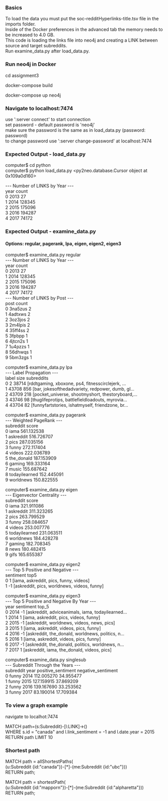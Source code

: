 
### Basics  

To load the data you must put the soc-redditHyperlinks-title.tsv file in the imports folder.  
Inside of the Docker preferences in the advanced tab the memory needs to be increased to 4.0 GB.  
This code is loading the links file into neo4j and creating a LINK between source and target subreddits.   
Run examine_data.py after load_data.py.   

### Run neo4j in Docker   

cd assignment3  

docker-compose build  

docker-compose up neo4j  
  
### Navigate to localhost:7474 

use ':server connect' to start connection  
set password - default password is 'neo4j'  
make sure the password is the same as in load_data.py (password: password)  
to change password use ':server change-password' at localhost:7474  
  
### Expected Output - load_data.py

computer$ cd python  
computer$ python load_data.py 
<py2neo.database.Cursor object at 0x109a0d160>  

--- Number of LINKS by Year ---  
   year   count  
0  2013      27  
1  2014  128345  
2  2015  175096  
3  2016  194287  
4  2017   74172  

### Expected Output - examine_data.py  
#### Options: regular, pagerank, lpa, eigen, eigen2, eigen3

computer$ examine_data.py regular  
--- Number of LINKS by Year ---  
   year   count  
0  2013      27  
1  2014  128345  
2  2015  175096  
3  2016  194287  
4  2017   74172  
--- Number of LINKS by Post ---  
      post  count  
0  3na5zus      2  
1  4adtxws      2  
2  3oz3jos      2  
3  2m4lpis      2  
4  35ff4ss      2  
5   3fpbpp      1  
6  4jtcn2s      1  
7  1u4pzzs      1  
8  56dhwqs      1  
9  5bm3zgs      1  

computer$ examine_data.py lpa  
--- Label Propagation ---  
   label   size                                         subreddits  
0      2  38714  [rddtgaming, xboxone, ps4, fitnesscirclejerk, ...  
1  43708    856  [bar, jokesofthedadvariety, redpower, dumb, gl...  
2  43709    218  [pocket_universe, shootmyshort, thestoryboard,...  
3  43746     98  [thuglifeprotips, battlefieldloadouts, myrovia...  
4  43704     82  [funnyfartstories, ishatmyself, friendzone, br...  

computer$ examine_data.py pagerank  
--- Weighted PageRank ---  
       subreddit       score  
0           iama  561.132538  
1      askreddit  516.726707  
2           pics  287.035156  
3          funny  272.117404  
4         videos  222.036789  
5     the_donald  187.153909  
6         gaming  169.333164  
7          music  155.687642  
8  todayilearned  152.445091  
9      worldnews  150.822555  

computer$ examine_data.py eigen  
--- Eigenvector Centrality ---  
subreddit score  
0 iama 321.911086  
1 askreddit 311.323265  
2 pics 263.799529  
3 funny 258.084657  
4 videos 253.007776  
5 todayilearned 231.063511  
6 worldnews 184.428278  
7 gaming 182.708345  
8 news 180.482415  
9 gifs 165.655387  

computer$ examine_data.py eigen2  
--- Top 5 Positive and Negative ---  
   sentiment                                         top5  
0          1       [iama, askreddit, pics, funny, videos]  
1         -1  [askreddit, pics, worldnews, videos, funny]  

computer$ examine_data.py eigen3  
--- Top 5 Positive and Negative By Year ---   
   year  sentiment                                              top_5  
0  2014         -1  [askreddit, adviceanimals, iama, todayilearned...  
1  2014          1             [iama, askreddit, pics, videos, funny]  
2  2015         -1         [askreddit, worldnews, videos, news, pics]  
3  2015          1             [iama, askreddit, videos, pics, funny]  
4  2016         -1  [askreddit, the_donald, worldnews, politics, n...  
5  2016          1             [iama, askreddit, videos, pics, funny]  
6  2017         -1  [askreddit, the_donald, politics, worldnews, n...  
7  2017          1        [askreddit, iama, the_donald, videos, pics]  

computer$ examine_data.py singlesub  
--- Subreddit Through the Years ---  
  subreddit  year  positive_sentiment  negative_sentiment  
0     funny  2014          112.005270           34.955477  
1     funny  2015          127.159915           37.869209  
2     funny  2016          139.167690           33.253562  
3     funny  2017           83.190014           17.709384  

### To view a graph example  

navigate to localhot:7474  

MATCH path=(s:Subreddit)-[l:LINK]->()  
WHERE s.id = "canada" and l.link_sentiment = -1 and l.date.year = 2015  
RETURN path LIMIT 10  

### Shortest path  

MATCH path = allShortestPaths(  
     (u:Subreddit {id:"canada"})-[*]-(me:Subreddit {id:"ubc"}))  
RETURN path;  
  
MATCH path = shortestPath(  
     (u:Subreddit {id:"mapporn"})-[*]-(me:Subreddit {id:"alpharetta"}))  
RETURN path;  